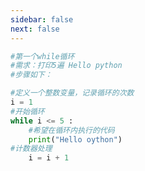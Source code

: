 ```yaml
---
sidebar: false
next: false
---
```

<BlogInfo/>






```python
#第一个while循环
#需求：打印5遍 Hello python
#步骤如下：

#定义一个整数变量，记录循环的次数
i = 1
#开始循环
while i <= 5 :
    #希望在循环内执行的代码
    print("Hello oython")
#计数器处理
    i = i + 1


```






<ActionBox />
        
<style>#top-box {margin-top:0.5rem!important;}</style>